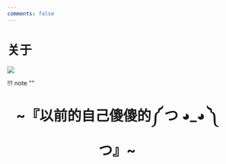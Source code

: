 ```yaml
---
comments: false
---
```


# 关于

![](https://s2.loli.net/2024/04/27/PeTRDSZLYcjozuK.png)


!!! note "" 
    <br><br>
    <div align="center" style="font-size:32px;font-weight:bold">
        ~『以前的自己傻傻的༼ つ ◕_◕ ༽つ』~
    </div>
    <br><br>